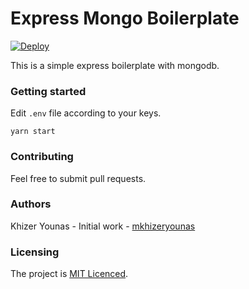 # Express Mongo Boilerplate

[![Deploy](https://www.herokucdn.com/deploy/button.svg)](https://heroku.com/deploy?template=https://github.com/mkhizeryounas/express-mongo)

This is a simple express boilerplate with mongodb.

### Getting started

Edit `.env` file according to your keys.

```
yarn start
```

### Contributing

Feel free to submit pull requests.

### Authors

Khizer Younas - Initial work - [mkhizeryounas](http://github.com/mkhizeryounas)

### Licensing

The project is [MIT Licenced](./License.txt).
